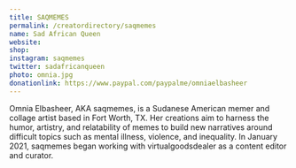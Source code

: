 ```yaml
---
title: SAQMEMES
permalink: /creatordirectory/saqmemes
name: Sad African Queen
website: 
shop:
instagram: saqmemes
twitter: sadafricanqueen
photo: omnia.jpg
donationlink: https://www.paypal.com/paypalme/omniaelbasheer
---
```

Omnia Elbasheer, AKA saqmemes, is a Sudanese American memer and collage artist based in Fort Worth, TX. Her creations aim to harness the humor, artistry, and relatability of memes to build new narratives around difficult topics such as mental illness, violence, and inequality. In January 2021, saqmemes began working with virtualgoodsdealer as a content editor and curator. 